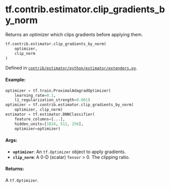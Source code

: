 <div itemscope itemtype="http://developers.google.com/ReferenceObject">
<meta itemprop="name" content="tf.contrib.estimator.clip_gradients_by_norm" />
<meta itemprop="path" content="Stable" />
</div>

# tf.contrib.estimator.clip_gradients_by_norm

Returns an optimizer which clips gradients before applying them.

``` python
tf.contrib.estimator.clip_gradients_by_norm(
    optimizer,
    clip_norm
)
```



Defined in [`contrib/estimator/python/estimator/extenders.py`](https://github.com/tensorflow/estimator/tree/master/tensorflow_estimator/contrib/estimator/python/estimator/extenders.py).

<!-- Placeholder for "Used in" -->


#### Example:



```python
optimizer = tf.train.ProximalAdagradOptimizer(
    learning_rate=0.1,
    l1_regularization_strength=0.001)
optimizer = tf.contrib.estimator.clip_gradients_by_norm(
    optimizer, clip_norm)
estimator = tf.estimator.DNNClassifier(
    feature_columns=[...],
    hidden_units=[1024, 512, 256],
    optimizer=optimizer)
```

#### Args:


* <b>`optimizer`</b>: An `tf.Optimizer` object to apply gradients.
* <b>`clip_norm`</b>: A 0-D (scalar) `Tensor` > 0. The clipping ratio.


#### Returns:

A `tf.Optimizer`.
